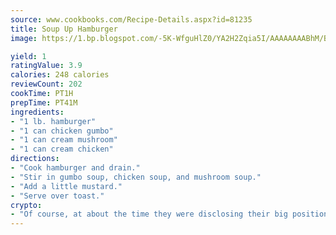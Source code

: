 ```yaml
---
source: www.cookbooks.com/Recipe-Details.aspx?id=81235
title: Soup Up Hamburger
image: https://1.bp.blogspot.com/-5K-WfguHlZ0/YA2H2Zqia5I/AAAAAAAABhM/Bdgu68p4aG0Q6jWdy3eGaUXSKw5p3sdxwCLcBGAsYHQ/s324/7.png

yield: 1
ratingValue: 3.9
calories: 248 calories
reviewCount: 202
cookTime: PT1H
prepTime: PT41M
ingredients:
- "1 lb. hamburger"
- "1 can chicken gumbo"
- "1 can cream mushroom"
- "1 can cream chicken"
directions:
- "Cook hamburger and drain."
- "Stir in gumbo soup, chicken soup, and mushroom soup."
- "Add a little mustard."
- "Serve over toast."
crypto:
- "Of course, at about the time they were disclosing their big position, Bitcoin started to crash."
---
```

